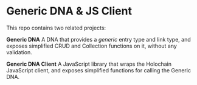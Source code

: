 # Generic DNA & JS Client

This repo contains two related projects:

**Generic DNA** A DNA that provides a *generic* entry type and link type, and exposes simplified CRUD and Collection functions on it, without any validation.

**Generic DNA Client** A JavaScript library that wraps the Holochain JavaScript client, and exposes simplified functions for calling the Generic DNA.
